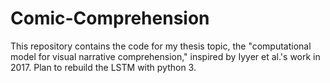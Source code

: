 # Comic-Comprehension
This repository contains the code for my thesis topic, the "computational model for visual narrative comprehension," inspired by Iyyer et al.'s work in 2017. Plan to rebuild the LSTM with python 3.
